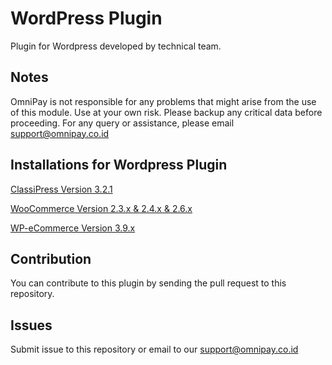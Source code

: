 WordPress Plugin
=====================

Plugin for Wordpress developed by technical team.

Notes
-----

OmniPay is not responsible for any problems that might arise from the use of this module. 
Use at your own risk. Please backup any critical data before proceeding. For any query or 
assistance, please email support@omnipay.co.id


Installations for Wordpress Plugin 
-----------------------------
[ClassiPress Version	3.2.1](https://github.com/OmniPay/WordPress/wiki/Installation-for-Classipress-Plugins)

[WooCommerce Version 2.3.x & 2.4.x & 2.6.x](https://github.com/OmniPay/WordPress/wiki/Installation-for-WooCommerce-Plugins)

[WP-eCommerce Version 3.9.x](https://github.com/OmniPay/WordPress/wiki/Installation-for-WP-e-Commerce-Plugins)

Contribution
------------

You can contribute to this plugin by sending the pull request to this repository.


Issues
------------

Submit issue to this repository or email to our support@omnipay.co.id



